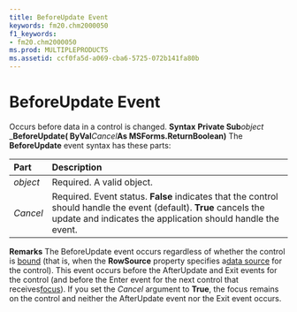 ```yaml
---
title: BeforeUpdate Event
keywords: fm20.chm2000050
f1_keywords:
- fm20.chm2000050
ms.prod: MULTIPLEPRODUCTS
ms.assetid: ccf0fa5d-a069-cba6-5725-072b141fa80b
---
```



# BeforeUpdate Event



Occurs before data in a control is changed.
 **Syntax**
 **Private Sub**_object_ _**BeforeUpdate( ByVal**_Cancel_**As MSForms.ReturnBoolean)**
The  **BeforeUpdate** event syntax has these parts:


|**Part**|**Description**|
|:-----|:-----|
| _object_|Required. A valid object.|
| _Cancel_|Required. Event status.  **False** indicates that the control should handle the event (default). **True** cancels the update and indicates the application should handle the event.|
 **Remarks**
The BeforeUpdate event occurs regardless of whether the control is [bound](glossary-vba.md) (that is, when the **RowSource** property specifies a[data source](glossary-vba.md) for the control). This event occurs before the AfterUpdate and Exit events for the control (and before the Enter event for the next control that receives[focus](vbe-glossary.md)).
If you set the  _Cancel_ argument to **True**, the focus remains on the control and neither the AfterUpdate event nor the Exit event occurs.

